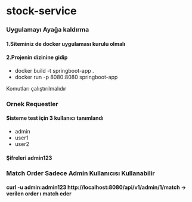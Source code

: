 # stock-service
### Uygulamayı Ayağa kaldırma 
#### 1.Siteminiz de docker uygulaması kurulu olmalı
#### 2.Projenin dizinine gidip

* docker build -t springboot-app .
* docker run -p 8080:8080 springboot-app

Komutları çalıştırılmalıdır 

### Ornek Requestler 
#### Sisteme test için 3 kullanıcı tanımlandı
* admin
* user1
* user2
#### Şifreleri admin123

### Match Order Sadece Admin Kullanıcısı Kullanabilir
#### curl -u admin:admin123 http://localhost:8080/api/v1/admin/1/match -> verilen order ı match eder






